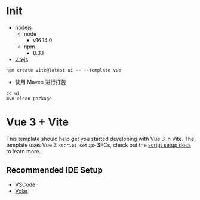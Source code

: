 # Init

- [nodejs](https://nodejs.org/dist/v16.14.0/)
    - node
        - v16.14.0
    - npm
        - 8.3.1
- [vitejs](https://cn.vitejs.dev/guide/)

```shell
npm create vite@latest ui -- --template vue
```

- 使用 Maven 进行打包

```shell
cd ui
mvn clean package
```

# Vue 3 + Vite

This template should help get you started developing with Vue 3 in Vite. The template uses Vue 3 `<script setup>` SFCs,
check out the [script setup docs](https://v3.vuejs.org/api/sfc-script-setup.html#sfc-script-setup) to learn more.

## Recommended IDE Setup

- [VSCode](https://code.visualstudio.com/)
- [Volar](https://marketplace.visualstudio.com/items?itemName=johnsoncodehk.volar)
